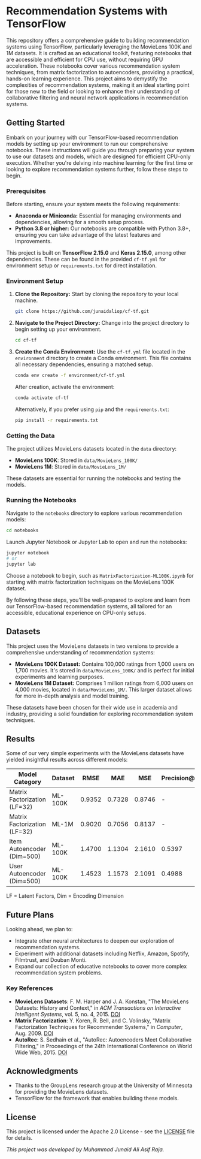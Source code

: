 # Recommendation Systems with TensorFlow


This repository offers a comprehensive guide to building recommendation systems using TensorFlow, particularly leveraging the MovieLens 100K and 1M datasets. It is crafted as an educational toolkit, featuring notebooks that are accessible and efficient for CPU use, without requiring GPU acceleration. These notebooks cover various recommendation system techniques, from matrix factorization to autoencoders, providing a practical, hands-on learning experience. This project aims to demystify the complexities of recommendation systems, making it an ideal starting point for those new to the field or looking to enhance their understanding of collaborative filtering and neural network applications in recommendation systems.
## Getting Started

Embark on your journey with our TensorFlow-based recommendation models by setting up your environment to run our comprehensive notebooks. These instructions will guide you through preparing your system to use our datasets and models, which are designed for efficient CPU-only execution. Whether you're delving into machine learning for the first time or looking to explore recommendation systems further, follow these steps to begin.

### Prerequisites

Before starting, ensure your system meets the following requirements:
- **Anaconda or Miniconda:** Essential for managing environments and dependencies, allowing for a smooth setup process.
- **Python 3.8 or higher:** Our notebooks are compatible with Python 3.8+, ensuring you can take advantage of the latest features and improvements.

This project is built on **TensorFlow 2.15.0** and **Keras 2.15.0**, among other dependencies. These can be found in the provided `cf-tf.yml` for environment setup or `requirements.txt` for direct installation.

### Environment Setup

1. **Clone the Repository:**
   Start by cloning the repository to your local machine. 
   ```bash
   git clone https://github.com/junaidaliop/cf-tf.git
   ```
2. **Navigate to the Project Directory:**
   Change into the project directory to begin setting up your environment.
   ```bash
   cd cf-tf
   ```

3. **Create the Conda Environment:**
   Use the `cf-tf.yml` file located in the `environment` directory to create a Conda environment. This file contains all necessary dependencies, ensuring a matched setup.
   ```bash
   conda env create -f environment/cf-tf.yml
   ```
   After creation, activate the environment:
   ```bash
   conda activate cf-tf
   ```

   Alternatively, if you prefer using `pip` and the `requirements.txt`:
   ```bash
   pip install -r requirements.txt
   ```

### Getting the Data

The project utilizes MovieLens datasets located in the `data` directory:
- **MovieLens 100K**: Stored in `data/MovieLens_100K/`
- **MovieLens 1M**: Stored in `data/MovieLens_1M/`

These datasets are essential for running the notebooks and testing the models.

### Running the Notebooks

Navigate to the `notebooks` directory to explore various recommendation models:
```bash
cd notebooks
```
Launch Jupyter Notebook or Jupyter Lab to open and run the notebooks:
```bash
jupyter notebook
# or
jupyter lab
```

Choose a notebook to begin, such as `MatrixFactorization-ML100K.ipynb` for starting with matrix factorization techniques on the MovieLens 100K dataset.

By following these steps, you'll be well-prepared to explore and learn from our TensorFlow-based recommendation systems, all tailored for an accessible, educational experience on CPU-only setups.

## Datasets

This project uses the MovieLens datasets in two versions to provide a comprehensive understanding of recommendation systems:

- **MovieLens 100K Dataset:** Contains 100,000 ratings from 1,000 users on 1,700 movies. It's stored in `data/MovieLens_100K/` and is perfect for initial experiments and learning purposes.
- **MovieLens 1M Dataset:** Comprises 1 million ratings from 6,000 users on 4,000 movies, located in `data/MovieLens_1M/`. This larger dataset allows for more in-depth analysis and model training.

These datasets have been chosen for their wide use in academia and industry, providing a solid foundation for exploring recommendation system techniques.

## Results

Some of our very simple experiments with the MovieLens datasets have yielded insightful results across different models:

| Model Category                | Dataset      | RMSE          | MAE           | MSE           | Precision@10 | Recall@10 | NDCG@10 |
|-------------------------------|--------------|---------------|---------------|---------------|--------------|-----------|---------|
| Matrix Factorization (LF=32)  | ML-100K      | 0.9352        | 0.7328        | 0.8746        | -            | -         | -       |
| Matrix Factorization (LF=32)  | ML-1M        | 0.9020        | 0.7056        | 0.8137        | -            | -         | -       |
| Item Autoencoder (Dim=500)    | ML-100K      | 1.4700        | 1.1304        | 2.1610        | 0.5397       | 0.7295    | 0.7922  |
| User Autoencoder (Dim=500)    | ML-100K      | 1.4523        | 1.1573        | 2.1091        | 0.4988       | 0.7053    | 0.8224  |

LF = Latent Factors, Dim = Encoding Dimension

## Future Plans

Looking ahead, we plan to:
- Integrate other neural architectures to deepen our exploration of recommendation systems.
- Experiment with additional datasets including Netflix, Amazon, Spotify, Filmtrust, and Douban Monti.
- Expand our collection of educative notebooks to cover more complex recommendation system problems.

### Key References

- **MovieLens Datasets**: F. M. Harper and J. A. Konstan, "The MovieLens Datasets: History and Context," in *ACM Transactions on Interactive Intelligent Systems*, vol. 5, no. 4, 2015. [DOI](https://doi.org/10.1145/2827872)
- **Matrix Factorization**: Y. Koren, R. Bell, and C. Volinsky, "Matrix Factorization Techniques for Recommender Systems," in *Computer*, Aug. 2009. [DOI](https://doi.ieeecomputersociety.org/10.1109/MC.2009.263)
- **AutoRec**: S. Sedhain et al., "AutoRec: Autoencoders Meet Collaborative Filtering," in Proceedings of the 24th International Conference on World Wide Web, 2015. [DOI](https://doi.org/10.1145/2740908.2742726)

## Acknowledgments

- Thanks to the GroupLens research group at the University of Minnesota for providing the MovieLens datasets.
- TensorFlow for the framework that enables building these models.

## License

This project is licensed under the Apache 2.0 License - see the [LICENSE](LICENSE) file for details.

*This project was developed by Muhammad Junaid Ali Asif Raja.*
